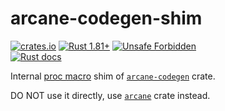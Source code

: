 arcane-codegen-shim
===================

[![crates.io](https://img.shields.io/crates/v/arcane-codegen-shim.svg "crates.io")](https://crates.io/crates/arcane-codegen-shim)
[![Rust 1.81+](https://img.shields.io/badge/rustc-1.81+-lightgray.svg "Rust 1.81+")](https://blog.rust-lang.org/2024/09/05/Rust-1.81.0.html)
[![Unsafe Forbidden](https://img.shields.io/badge/unsafe-forbidden-success.svg "Unsafe forbidden")](https://github.com/rust-secure-code/safety-dance)  
[![Rust docs](https://docs.rs/arcane-codegen-shim/badge.svg "Rust docs")](https://docs.rs/arcane-codegen-shim)

Internal [proc macro][1] shim of [`arcane-codegen`] crate.

DO NOT use it directly, use [`arcane`] crate instead.




[`arcane`]: https://docs.rs/arcane
[`arcane-codegen`]: https://docs.rs/arcane-codegen

[1]: https://doc.rust-lang.org/reference/procedural-macros.html
